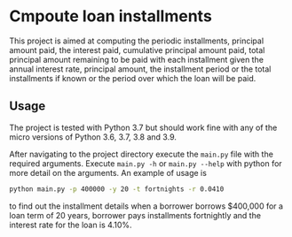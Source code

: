 # Cmpoute loan installments

This project is aimed at computing the periodic installments, principal
amount paid, the interest paid, cumulative principal amount paid, total
principal amount remaining to be paid with each installment given the
annual interest rate, principal amount, the installment period or the
total installments if known or the period over which the loan will be
paid.

## Usage

The project is tested with Python 3.7 but should work fine with any
of the micro versions of Python 3.6, 3.7, 3.8 and 3.9.

After navigating to the project directory execute the `main.py` file
with the required arguments. Execute `main.py -h` or `main.py --help`
with python for more detail on the arguments. An example of usage is

```bash
python main.py -p 400000 -y 20 -t fortnights -r 0.0410
```

to find out the installment details when a borrower borrows $400,000
for a loan term of 20 years, borrower pays installments fortnightly and
the interest rate for the loan is 4.10%.